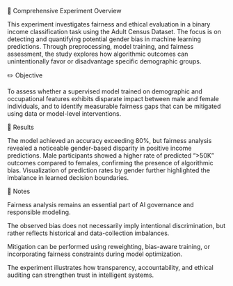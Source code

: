 🧠 Comprehensive Experiment Overview

This experiment investigates fairness and ethical evaluation in a binary income classification task using the Adult Census Dataset. The focus is on detecting and quantifying potential gender bias in machine learning predictions. Through preprocessing, model training, and fairness assessment, the study explores how algorithmic outcomes can unintentionally favor or disadvantage specific demographic groups.

✏️ Objective

To assess whether a supervised model trained on demographic and occupational features exhibits disparate impact between male and female individuals, and to identify measurable fairness gaps that can be mitigated using data or model-level interventions.

📘 Results

The model achieved an accuracy exceeding 80%, but fairness analysis revealed a noticeable gender-based disparity in positive income predictions. Male participants showed a higher rate of predicted “>50K” outcomes compared to females, confirming the presence of algorithmic bias. Visualization of prediction rates by gender further highlighted the imbalance in learned decision boundaries.

📗 Notes


Fairness analysis remains an essential part of AI governance and responsible modeling.


The observed bias does not necessarily imply intentional discrimination, but rather reflects historical and data-collection imbalances.


Mitigation can be performed using reweighting, bias-aware training, or incorporating fairness constraints during model optimization.


The experiment illustrates how transparency, accountability, and ethical auditing can strengthen trust in intelligent systems.


